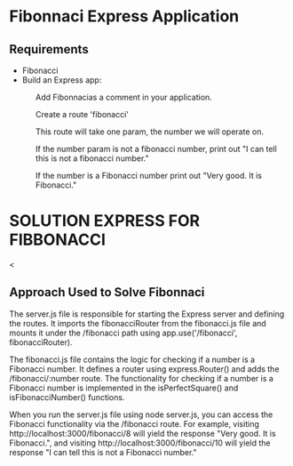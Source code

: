 <h1>Fibonnaci Express Application</h1>

<h2>Requirements</h2>

<ul>
  
<li>Fibonacci</li>

<li>Build an Express app:</li>

<ol>Add Fibonnacias a comment in your application.</ol>
<ol>Create a route 'fibonacci'</ol>
<ol>This route will take one param, the number we will operate on.</ol>
<ol>If the number param is not a fibonacci number, print out "I can tell this is not a fibonacci number."</ol>
<ol>If the number is a Fibonacci number print out "Very good. It is Fibonacci."</ol>
</ul>

<h1>SOLUTION EXPRESS FOR FIBBONACCI</h1>
<




<h2>Approach Used to Solve Fibonnaci</h2>

<p>The server.js file is responsible for starting the Express server and defining the routes. It imports the fibonacciRouter from the fibonacci.js file and mounts it under the /fibonacci path using app.use('/fibonacci', fibonacciRouter).</p>

<p>The fibonacci.js file contains the logic for checking if a number is a Fibonacci number. It defines a router using express.Router() and adds the /fibonacci/:number route. The functionality for checking if a number is a Fibonacci number is implemented in the isPerfectSquare() and isFibonacciNumber() functions.</p>

<p>When you run the server.js file using node server.js, you can access the Fibonacci functionality via the /fibonacci route. For example, visiting http://localhost:3000/fibonacci/8 will yield the response "Very good. It is Fibonacci.", and visiting http://localhost:3000/fibonacci/10 will yield the response "I can tell this is not a Fibonacci number."</p>
